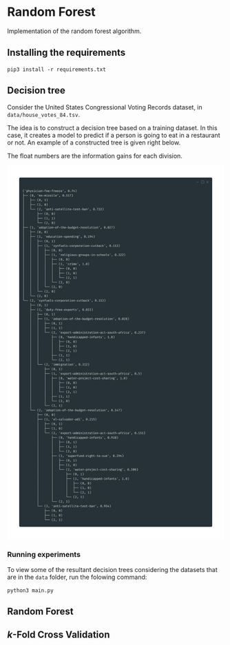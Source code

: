 # Random Forest

Implementation of the random forest algorithm.

## Installing the requirements
```
pip3 install -r requirements.txt
```

## Decision tree

Consider the United States Congressional Voting Records dataset, in `data/house_votes_84.tsv`.


The idea is to construct a decision tree based on a training dataset. In this case, it creates a model to predict if a person is going to eat in a restaurant or not. An example of a constructed tree is given right below.

The float numbers are the information gains for each division.

![United State Congressional Votes Dataset](results/trees/usa_congressional_votes_tree.png)


### Running experiments

To view some of the resultant decision trees considering the datasets that are in the `data` folder, run the folowing command:

```
python3 main.py
```

## Random Forest


## _k_-Fold Cross Validation

